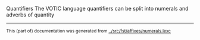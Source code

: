 Quantifiers
The VOTIC language quantifiers can be split into numerals and adverbs of quantity






* * *
<small>This (part of) documentation was generated from [../src/fst/affixes/numerals.lexc](http://github.com/giellalt/lang-vot/blob/main/../src/fst/affixes/numerals.lexc)</small>